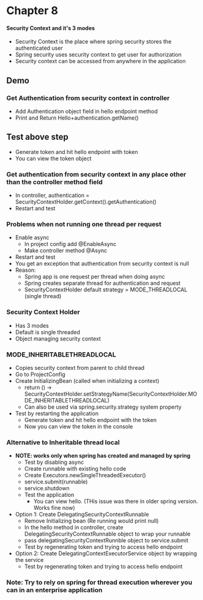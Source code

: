 # Chapter 8

#### Security Context and it's 3 modes

- Security Context is the place where spring security stores the authenticated user
- Spring security uses security context to get user for authorization
- Security context can be accessed from anywhere in the application

## Demo

### Get Authentication from security context in controller

- Add Authentication object field in hello endpoint method
- Print and Return Hello+authentication.getName()

## Test above step

- Generate token and hit hello endpoint with token
- You can view the token object

### Get authentication from security context in any place other than the controller method field

- In controller, authentication = SecurityContextHolder.getContext().getAuthentication()
- Restart and test

### Problems when not running one thread per request

- Enable async
    - In project config add @EnableAsync
    - Make controller method @Async
- Restart and test
- You get an exception that authentication from security context is null
- Reason:
    - Spring app is one request per thread when doing async
    - Spring creates separate thread for authentication and request
    - SecurityContextHolder default strategy = MODE_THREADLOCAL (single thread)

### Security Context Holder

- Has 3 modes
- Default is single threaded
- Object managing security context

### MODE_INHERITABLETHREADLOCAL

- Copies security context from parent to child thread
- Go to ProjectConfig
- Create InitializingBean (called when initializing a context)
    - return () -> SecurityContextHolder.setStrategyName(SecurityContextHolder.MODE_INHERITABLETHREADLOCAL)
    - Can also be used via spring.security.strategy system property
- Test by restarting the application
    - Generate token and hit hello endpoint with the token
    - Now you can view the token in the console

### Alternative to Inheritable thread local

- <b>NOTE: works only when spring has created and managed by spring</b>
    - Test by disabling async
    - Create runnable with existing hello code
    - Create Executors.newSingleThreadedExecutor()
    - service.submit(runnable)
    - service.shutdown
    - Test the application
        - You can view hello. (THis issue was there in older spring version. Works fine now)
- Option 1: Create DelegatingSecurityContextRunnable
    - Remove Initializing bean (Re running would print null)
    - In the hello method in controller, create DelegatingSecurityContextRunnable object to wrap your runnable
    - pass delegatingSecurityContextRunnble object to service.submit
    - Test by regenerating token and trying to access hello endpoint
- Option 2: Create DelegatingContextExecutorService object by wrapping the service
    - Test by regenerating token and trying to access hello endpoint

### Note: Try to rely on spring for thread execution wherever you can in an enterprise application